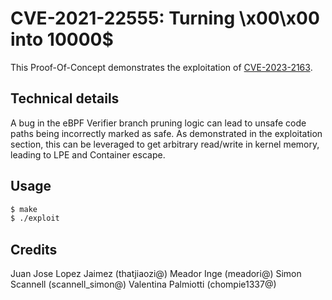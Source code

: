 # CVE-2021-22555: Turning \x00\x00 into 10000$

This Proof-Of-Concept demonstrates the exploitation of [CVE-2023-2163](https://github.com/google/security-research/security/advisories/GHSA-j87x-j6mh-mv8v).

## Technical details

A bug in the eBPF Verifier branch pruning logic can lead to unsafe code paths
being incorrectly marked as safe. As demonstrated in the exploitation section,
this can be leveraged to get arbitrary read/write in kernel memory, 
leading to LPE and Container escape.

## Usage

```sh
$ make
$ ./exploit
```

## Credits

Juan Jose Lopez Jaimez (thatjiaozi@)
Meador Inge (meadori@)
Simon Scannell (scannell_simon@)
Valentina Palmiotti (chompie1337@)
